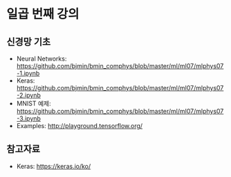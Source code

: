 # 일곱 번째 강의

## 신경망 기초

* Neural Networks: https://github.com/bjmin/bmin_comphys/blob/master/ml/ml07/mlphys07-1.ipynb
* Keras: https://github.com/bjmin/bmin_comphys/blob/master/ml/ml07/mlphys07-2.ipynb
* MNIST 예제: https://github.com/bjmin/bmin_comphys/blob/master/ml/ml07/mlphys07-3.ipynb
* Examples: http://playground.tensorflow.org/

## 참고자료
* Keras: https://keras.io/ko/
